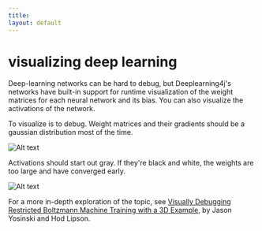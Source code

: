 ```yaml
---
title: 
layout: default
---
```


visualizing deep learning
====================================

Deep-learning networks can be hard to debug, but Deeplearning4j's networks have built-in support for runtime visualization of the weight matrices for each neural network and its bias. You can also visualize the activations of the network. 

To visualize is to debug. Weight matrices and their gradients should be a gaussian distribution most of the time.

![Alt text](../img/weighthist.png)


Activations should start out gray. If they're black and white, the weights are too large and have converged early. 

![Alt text](../img/activations.png)

For a more in-depth exploration of the topic, see [Visually Debugging Restricted Boltzmann Machine Training with a 3D Example](http://yosinski.com/media/papers/Yosinski2012VisuallyDebuggingRestrictedBoltzmannMachine.pdf), by Jason Yosinski and Hod Lipson.

